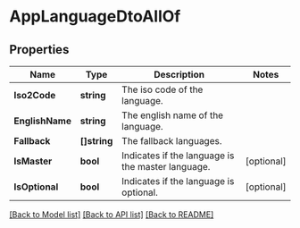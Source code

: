 # AppLanguageDtoAllOf

## Properties

Name | Type | Description | Notes
------------ | ------------- | ------------- | -------------
**Iso2Code** | **string** | The iso code of the language. | 
**EnglishName** | **string** | The english name of the language. | 
**Fallback** | **[]string** | The fallback languages. | 
**IsMaster** | **bool** | Indicates if the language is the master language. | [optional] 
**IsOptional** | **bool** | Indicates if the language is optional. | [optional] 

[[Back to Model list]](../README.md#documentation-for-models) [[Back to API list]](../README.md#documentation-for-api-endpoints) [[Back to README]](../README.md)


